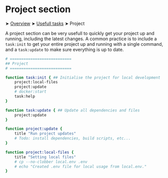# Project section

➤ [Overview](../../README.md) ➤ [Usefull tasks](../usefull-tasks.md) ➤ Project

A project section can be very usefull to quickly get your project up and running,
including the latest changes. A common practice is to include a `task:init` to get your
entire project up and running with a single command, and a `task:update` to make sure everything
is up to date.

```bash
# ===========================
## Project
# ===========================

function task:init { ## Initialise the project for local development
	project:local-files
	project:update
	# docker:start
	task:help
}

function task:update { ## Update all dependencies and files
	project:update
}

function project:update {
	title "Run project updates"
	# Todo: install dependencies, build scripts, etc...
}

function project:local-files {
	title "Setting local files"
	# cp --no-clobber local.env .env
	# echo "Created .env file for local usage from local.env."
}
```
